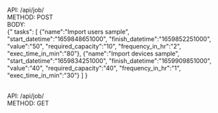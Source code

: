 API: /api/job/ \
METHOD: POST \
BODY: \
{"
tasks":
[
{"name":"Import users sample",
"start_datetime":"1659848651000",
"finish_datetime":"1659852251000",
"value":"50",
"required_capacity":"10",
"frequency_in_hr":"2",
"exec_time_in_min":"80"},
{"name":"Import devices sample",
"start_datetime":"1659834251000",
"finish_datetime":"1659909851000",
"value":"40",
"required_capacity":"40",
"frequency_in_hr":"1",
"exec_time_in_min":"30"}
]
}

\
API: /api/job/ \
METHOD: GET
